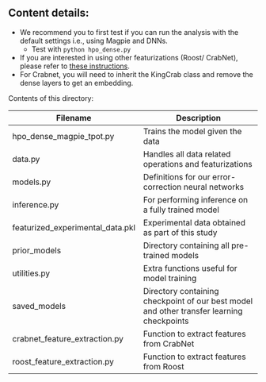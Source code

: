 
## Content details:

* We recommend you to first test if you can run the analysis with the default settings i.e., using Magpie and DNNs.
  * Test with ```python hpo_dense.py```
* If you are interested in using other featurizations (Roost/ CrabNet), please refer to [these instructions](optionals.md). 
* For Crabnet, you will need to inherit the KingCrab class and remove the dense layers to get an embedding.

Contents of this directory:

|Filename |Description|
|-----|--------|
|hpo_dense_magpie_tpot.py | Trains the model given the data |
|data.py | Handles all data related operations and featurizations |
|models.py| Definitions for our error-correction neural networks |
|inference.py| For performing inference on a fully trained model |
|featurized_experimental_data.pkl| Experimental data obtained as part of this study |
|prior_models | Directory containing all pre-trained models|
|utilities.py| Extra functions useful for model training|
|saved_models | Directory containing checkpoint of our best model and other transfer learning checkpoints|
|crabnet_feature_extraction.py| Function to extract features from CrabNet|
|roost_feature_extraction.py| Function to extract features from Roost |
